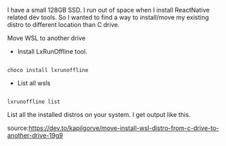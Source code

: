 
I have a small 128GB SSD. I run out of space when I install ReactNative related dev tools. So I wanted to find a way to install/move my existing distro to different location than C drive.

Move WSL to another drive
- Install LxRunOffline tool. 


```

choco install lxrunoffline

```

- List all wsls


```

lxrunoffline list 

```


List all the installed distros on your system. I get output like this.



source:https://dev.to/kapilgorve/move-install-wsl-distro-from-c-drive-to-another-drive-19g9
